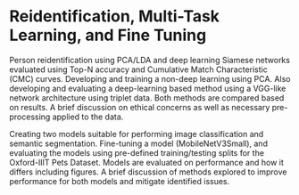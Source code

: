 # Reidentification, Multi-Task Learning, and Fine Tuning
Person reidentification using PCA/LDA and deep learning Siamese networks evaluated using Top-N accuracy and Cumulative Match Characteristic (CMC) curves. Developing and training a non-deep learning using PCA. Also developing and evaluating a deep-learning based method using a VGG-like network architecture using triplet data. Both methods are compared based on results. A brief discussion on ethical concerns as well as necessary pre-processing applied to the data.

Creating two models suitable for performing image classification and semantic segmentation. Fine-tuning a model (MobileNetV3Small), and evaluating the models using pre-defined training/testing splits for the Oxford-IIIT Pets Dataset. Models are evaluated on performance and how it differs including figures. A brief discussion of methods explored to improve performance for both models and mitigate identified issues.
